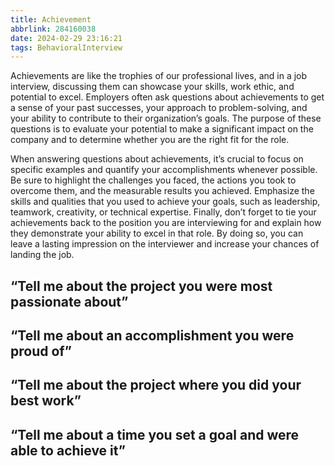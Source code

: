 ```yaml
---
title: Achievement
abbrlink: 284160038
date: 2024-02-29 23:16:21
tags: BehavioralInterview
---
```

Achievements are like the trophies of our professional lives, and in a job interview, discussing them can showcase your skills, work ethic, and potential to excel. Employers often ask questions about achievements to get a sense of your past successes, your approach to problem-solving, and your ability to contribute to their organization’s goals. The purpose of these questions is to evaluate your potential to make a significant impact on the company and to determine whether you are the right fit for the role.

When answering questions about achievements, it’s crucial to focus on specific examples and quantify your accomplishments whenever possible. Be sure to highlight the challenges you faced, the actions you took to overcome them, and the measurable results you achieved. Emphasize the skills and qualities that you used to achieve your goals, such as leadership, teamwork, creativity, or technical expertise. Finally, don’t forget to tie your achievements back to the position you are interviewing for and explain how they demonstrate your ability to excel in that role. By doing so, you can leave a lasting impression on the interviewer and increase your chances of landing the job.
<!--more-->

## “Tell me about the project you were most passionate about”

## “Tell me about an accomplishment you were proud of”

## “Tell me about the project where you did your best work”

## “Tell me about a time you set a goal and were able to achieve it”
